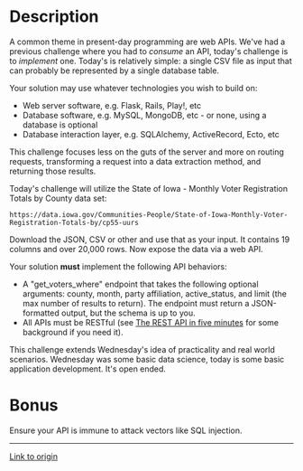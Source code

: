 # Description

A common theme in present-day programming are web APIs. We've had a previous challenge where you had to _consume_ an API, today's challenge is to _implement_ one. Today's is relatively simple: a single CSV file as input that can probably be represented by a single database table. 

Your solution may use whatever technologies you wish to build on:

* Web server software, e.g. Flask, Rails, Play!, etc
* Database software, e.g. MySQL, MongoDB, etc - or none, using a database is optional
* Database interaction layer, e.g. SQLAlchemy, ActiveRecord, Ecto, etc

This challenge focuses less on the guts of the server and more on routing requests, transforming a request into a data extraction method, and returning those results. 

Today's challenge will utilize the State of Iowa - Monthly Voter Registration Totals by County data set: 

    https://data.iowa.gov/Communities-People/State-of-Iowa-Monthly-Voter-Registration-Totals-by/cp55-uurs

Download the JSON, CSV or other and use that as your input. It contains 19 columns and over 20,000 rows. Now expose the data via a web API. 

Your solution **must** implement the following API behaviors:

* A "get_voters_where" endpoint that takes the following optional arguments: county, month, party affiliation, active_status, and limit (the max number of results to return). The endpoint must return a JSON-formatted output, but the schema is up to you. 
* All APIs must be RESTful (see [The REST API in five minutes](https://developer.marklogic.com/try/rest/index) for some background if you need it).

This challenge extends Wednesday's idea of practicality and real world scenarios. Wednesday was some basic data science, today is some basic application development. It's open ended.

# Bonus

Ensure your API is immune to attack vectors like SQL injection.

---

[Link to origin](https://www.reddit.com/r/dailyprogrammer/739j8c)